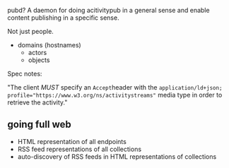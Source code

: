 
pubd? A daemon for doing acitivitypub in a general sense and enable content publishing in a specific sense.

Not just people.

- domains (hostnames)
	- actors
	- objects



Spec notes:

"The client _MUST_ specify an `Accept`header with the `application/ld+json; profile="https://www.w3.org/ns/activitystreams"` media type in order to retrieve the activity."

## going full web

- HTML representation of all endpoints
- RSS feed representations of all collections
- auto-discovery of RSS feeds in HTML representations of collections